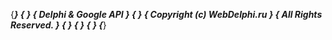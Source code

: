 {*******************************************************}
{                                                       }
{             Delphi & Google API                       }
{                                                       }
{          Copyright (c) WebDelphi.ru                   }
{             All Rights Reserved.                      }
{                                                       }
{                                                       }
{                                                       }
{*******************************************************}
